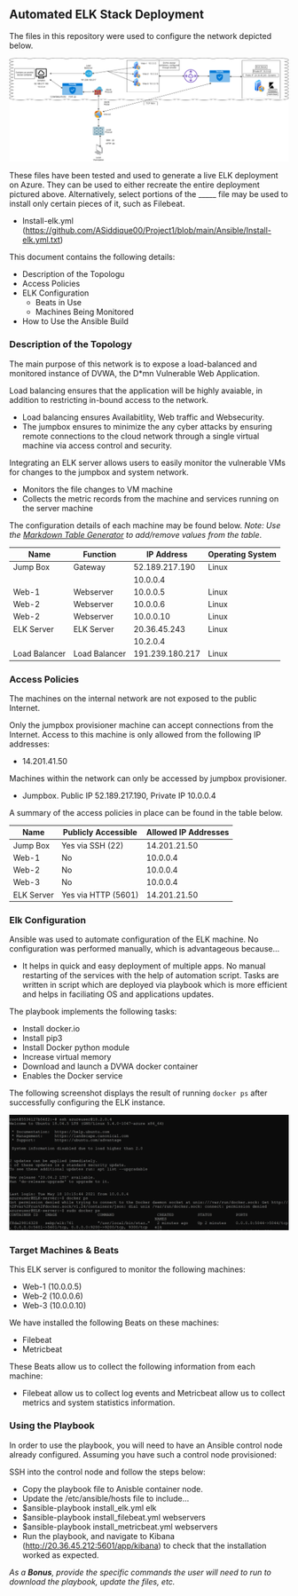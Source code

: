 ## Automated ELK Stack Deployment

The files in this repository were used to configure the network depicted below.

![TODO: Update the path with the name of your diagram](https://github.com/ASiddique00/Project1/blob/main/Diagrams/Network%20Diagram.png)

These files have been tested and used to generate a live ELK deployment on Azure. They can be used to either recreate the entire deployment pictured above. Alternatively, select portions of the _____ file may be used to install only certain pieces of it, such as Filebeat.

  - Install-elk.yml (https://github.com/ASiddique00/Project1/blob/main/Ansible/Install-elk.yml.txt)

This document contains the following details:
- Description of the Topologu
- Access Policies
- ELK Configuration
  - Beats in Use
  - Machines Being Monitored
- How to Use the Ansible Build


### Description of the Topology

The main purpose of this network is to expose a load-balanced and monitored instance of DVWA, the D*mn Vulnerable Web Application.

Load balancing ensures that the application will be highly avaiable, in addition to restricting in-bound access to the network.
- Load balancing ensures Availabitlity, Web traffic and Websecurity.
- The jumpbox ensures to minimize the any cyber attacks by ensuring remote connections to the cloud network through a single virtual machine via access control and security.

Integrating an ELK server allows users to easily monitor the vulnerable VMs for changes to the jumpbox and system network.
- Monitors the file changes to VM machine
- Collects the metric records from the machine and services running on the server machine

The configuration details of each machine may be found below.
_Note: Use the [Markdown Table Generator](http://www.tablesgenerator.com/markdown_tables) to add/remove values from the table_.

|Name         | Function    | IP Address    | Operating System |
|-------------|-------------|---------------|------------------|
| Jump Box    | Gateway     |52.189.217.190 | Linux            |
|             |             |10.0.0.4       |                  |
|Web-1        | Webserver   |10.0.0.5       | Linux            |
|Web-2        | Webserver   |10.0.0.6       | Linux            |
|Web-2        | Webserver   |10.0.0.10      | Linux            |
|ELK Server   |ELK Server   |20.36.45.243   | Linux            |
|             |             |10.2.0.4       |                  |
|Load Balancer|Load Balancer|191.239.180.217| Linux            |

### Access Policies

The machines on the internal network are not exposed to the public Internet. 

Only the jumpbox provisioner machine can accept connections from the Internet. Access to this machine is only allowed from the following IP addresses:
- 14.201.41.50

Machines within the network can only be accessed by jumpbox provisioner.
- Jumpbox. Public IP 52.189.217.190, Private IP 10.0.0.4

A summary of the access policies in place can be found in the table below.

| Name     | Publicly Accessible | Allowed IP Addresses |
|----------|---------------------|----------------------|
| Jump Box | Yes via SSH  (22)   | 14.201.21.50         |
|  Web-1   | No                  | 10.0.0.4             |
|  Web-2   | No                  | 10.0.0.4             |
|  Web-3   | No                  | 10.0.0.4             |
|ELK Server| Yes via HTTP (5601) | 14.201.21.50         |


### Elk Configuration

Ansible was used to automate configuration of the ELK machine. No configuration was performed manually, which is advantageous because...
- It helps in quick and easy deployment of multiple apps. No manual restarting of the services with the help of automation script. Tasks are written in script which are deployed via playbook which is more efficient and helps in faciliating OS and applications updates.

The playbook implements the following tasks:
- Install docker.io
- Install pip3
- Install Docker python module
- Increase virtual memory
- Download and launch a DVWA docker container
- Enables the Docker service

The following screenshot displays the result of running `docker ps` after successfully configuring the ELK instance.

![TODO: Update the path with the name of your screenshot of docker ps output](https://github.com/ASiddique00/Project1/blob/main/Diagrams/sebp-elk761.PNG)

### Target Machines & Beats
This ELK server is configured to monitor the following machines:
- Web-1 (10.0.0.5)
- Web-2 (10.0.0.6)
- Web-3 (10.0.0.10)

We have installed the following Beats on these machines:
- Filebeat
- Metricbeat

These Beats allow us to collect the following information from each machine:
- Filebeat allow us to collect log events and Metricbeat allow us to collect metrics and system statistics information.

### Using the Playbook
In order to use the playbook, you will need to have an Ansible control node already configured. Assuming you have such a control node provisioned: 

SSH into the control node and follow the steps below:
- Copy the playbook file to Anisble container node.
- Update the /etc/ansible/hosts file to include...
- $ansible-playbook install_elk.yml elk
- $ansible-playbook install_filebeat.yml webservers
- $ansible-playbook install_metricbeat.yml webservers 
- Run the playbook, and navigate to Kibana (http://20.36.45.212:5601/app/kibana) to check that the installation worked as expected.

_As a **Bonus**, provide the specific commands the user will need to run to download the playbook, update the files, etc._
